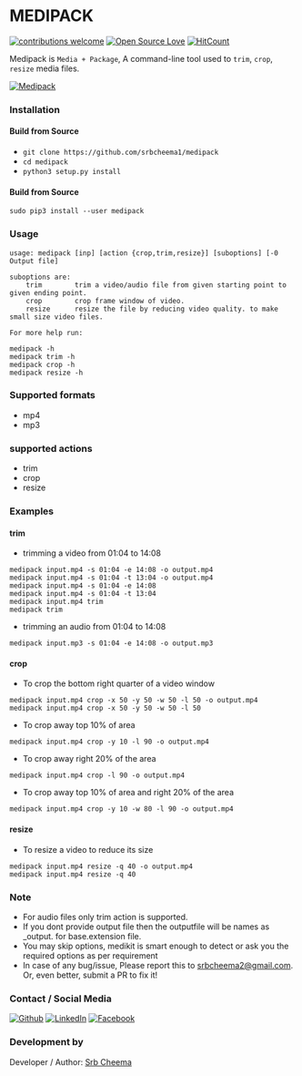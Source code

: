 # MEDIPACK

[![contributions welcome](https://img.shields.io/badge/contributions-welcome-brightgreen.svg?style=flat)](https://github.ocm/srbcheema1/medipack/issues)
[![Open Source Love](https://badges.frapsoft.com/os/v1/open-source.png?v=103)](https://github.com/srbcheema1/medipack)
[![HitCount](http://hits.dwyl.io/srbcheema1/medipack.svg)](http://hits.dwyl.io/srbcheema1/medipack)

Medipack is `Media + Package`, A command-line tool used to `trim`, `crop`, `resize` media files.

[![Medipack](https://raw.githubusercontent.com/srbcheema1/medipack/master/extra/medipack-52x90.png)](https://pypi.org/project/medipack/)


### Installation

#### Build from Source

- `git clone https://github.com/srbcheema1/medipack`
- `cd medipack`
- `python3 setup.py install`

#### Build from Source

```
sudo pip3 install --user medipack

```

### Usage

```
usage: medipack [inp] [action {crop,trim,resize}] [suboptions] [-0 Output file]
```

```
suboptions are:
    trim        trim a video/audio file from given starting point to given ending point.
    crop        crop frame window of video.
    resize      resize the file by reducing video quality. to make small size video files.
```

```
For more help run:

medipack -h
medipack trim -h
medipack crop -h
medipack resize -h
```


### Supported formats

- mp4
- mp3

### supported actions

- trim
- crop
- resize

### Examples

#### trim

- trimming a video from 01:04 to 14:08
```
medipack input.mp4 -s 01:04 -e 14:08 -o output.mp4
medipack input.mp4 -s 01:04 -t 13:04 -o output.mp4
medipack input.mp4 -s 01:04 -e 14:08
medipack input.mp4 -s 01:04 -t 13:04
medipack input.mp4 trim
medipack trim
```
- trimming an audio from 01:04 to 14:08
```
medipack input.mp3 -s 01:04 -e 14:08 -o output.mp3
```

#### crop

- To crop the bottom right quarter of a video window
```
medipack input.mp4 crop -x 50 -y 50 -w 50 -l 50 -o output.mp4
medipack input.mp4 crop -x 50 -y 50 -w 50 -l 50
```

- To crop away top 10% of area
```
medipack input.mp4 crop -y 10 -l 90 -o output.mp4
```

- To crop away right 20% of the area
```
medipack input.mp4 crop -l 90 -o output.mp4
```

- To crop away top 10% of area and right 20% of the area
```
medipack input.mp4 crop -y 10 -w 80 -l 90 -o output.mp4
```

#### resize

- To resize a video to reduce its size
```
medipack input.mp4 resize -q 40 -o output.mp4
medipack input.mp4 resize -q 40
```

### Note

- For audio files only trim action is supported.
- If you dont provide output file then the outputfile will be names as <base>_output.<extension> for base.extension file.
- You may skip options, medikit is smart enough to detect or ask you the required options as per requirement
- In case of any bug/issue, Please report this to srbcheema2@gmail.com. Or, even better, submit a PR to fix it!


### Contact / Social Media

[![Github](https://raw.githubusercontent.com/srbcheema1/medipack/master/extra/github.png)](https://github.com/srbcheema1/)
[![LinkedIn](https://raw.githubusercontent.com/srbcheema1/medipack/master/extra/linkedin-48x48.png)](https://www.linkedin.com/in/srbcheema1/)
[![Facebook](https://raw.githubusercontent.com/srbcheema1/medipack/master/extra/fb.png)](https://www.facebook.com/srbcheema/)

### Development by

Developer / Author: [Srb Cheema](https://github.com/srbcheema1/)
